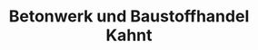 ---
title: "Betonwerk und Baustoffhandel Kahnt"
url: /thonhausen/betonwerk-und-baustoffhandel-kahnt/
shop: Baustoffe
---
